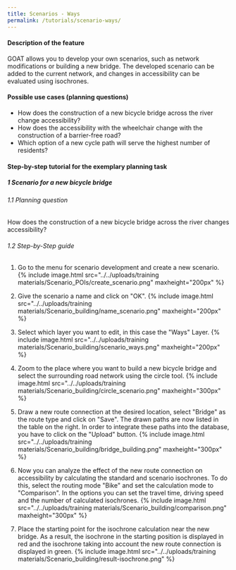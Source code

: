 ```yaml
---
title: Scenarios - Ways
permalink: /tutorials/scenario-ways/
---
```


#### Description of the feature
GOAT allows you to develop your own scenarios, such as network modifications or building a new bridge. The developed scenario can be added to the current network, and changes in accessibility can be evaluated using isochrones. 

#### Possible use cases (planning questions)
- How does the construction of a new bicycle bridge across the river change accessibility?
- How does the accessibility with the wheelchair change with the construction of a barrier-free road? 
- Which option of a new cycle path will serve the highest number of residents?


#### Step-by-step tutorial for the exemplary planning task
##### 1 Scenario for a new bicycle bridge
###### 1.1 Planning question
How does the construction of a new bicycle bridge across the river changes accessibility?
###### 1.2 Step-by-Step guide
1. Go to the menu for scenario development and create a new scenario.  {% include image.html src="../../uploads/training materials/Scenario_POIs/create_scenario.png" maxheight="200px" %}

2. Give the scenario a name and click on "OK".  {% include image.html src="../../uploads/training materials/Scenario_building/name_scenario.png" maxheight="200px" %}

3. Select which layer you want to edit, in this case the "Ways" Layer.  {% include image.html src="../../uploads/training materials/Scenario_building/scenario_ways.png" maxheight="200px" %}

4. Zoom to the place where you want to build a new bicycle bridge and select the surrounding road network using the circle tool.  {% include image.html src="../../uploads/training materials/Scenario_building/circle_scenario.png" maxheight="300px" %}

5. Draw a new route connection at the desired location, select "Bridge" as the route type and click on "Save". The drawn paths are now listed in the table on the right. In order to integrate these paths into the database, you have to click on the "Upload" button.  {% include image.html src="../../uploads/training materials/Scenario_building/bridge_building.png" maxheight="300px" %}

6. Now you can analyze the effect of the new route connection on accessibility by calculating the standard and scenario isochrones. To do this, select the routing mode "Bike" and set the calculation mode to "Comparison". In the options you can set the travel time, driving speed and the number of calculated isochrones.   {% include image.html src="../../uploads/training materials/Scenario_building/comparison.png" maxheight="300px" %}

7. Place the starting point for the isochrone calculation near the new bridge. As a result, the isochrone in the starting position is displayed in red and the isochrone taking into account the new route connection is displayed in green.  {% include image.html src="../../uploads/training materials/Scenario_building/result-isochrone.png" %}







 